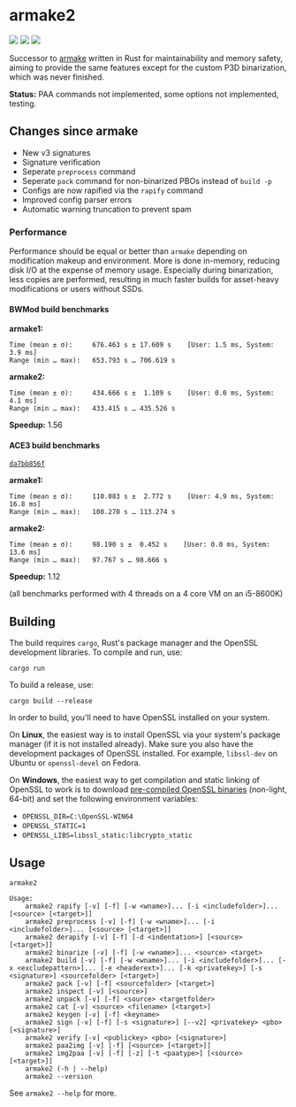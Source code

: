 armake2
=======

[![](https://img.shields.io/travis/KoffeinFlummi/armake2.svg?logo=travis&style=flat)](https://travis-ci.org/KoffeinFlummi/armake2)
[![](https://img.shields.io/appveyor/ci/KoffeinFlummi/armake2.svg?logo=appveyor&style=flat)](https://ci.appveyor.com/project/KoffeinFlummi/armake2)
[![](https://img.shields.io/crates/v/armake2.svg?logo=rust&style=flat)](https://crates.io/crates/armake2)

Successor to [armake](https://github.com/KoffeinFlummi/armake) written in Rust for maintainability and memory safety, aiming to provide the same features except for the custom P3D binarization, which was never finished.

**Status:** PAA commands not implemented, some options not implemented, testing.

## Changes since armake

- New v3 signatures
- Signature verification
- Seperate `preprocess` command
- Seperate `pack` command for non-binarized PBOs instead of `build -p`
- Configs are now rapified via the `rapify` command
- Improved config parser errors
- Automatic warning truncation to prevent spam

### Performance

Performance should be equal or better than `armake` depending on modification makeup and environment. More is done in-memory, reducing disk I/O at the expense of memory usage. Especially during binarization, less copies are performed, resulting in much faster builds for asset-heavy modifications or users without SSDs.

#### BWMod build benchmarks

**armake1:**

```
Time (mean ± σ):     676.463 s ± 17.609 s    [User: 1.5 ms, System: 3.9 ms]
Range (min … max):   653.793 s … 706.619 s
```

**armake2:**

```
Time (mean ± σ):     434.666 s ±  1.109 s    [User: 0.0 ms, System: 4.1 ms]
Range (min … max):   433.415 s … 435.526 s
```

**Speedup:** 1.56

#### ACE3 build benchmarks

[`da7bb856f`](https://github.com/acemod/ACE3/commit/da7bb856fb6e699d66b0ff2d0da92e65726a9305)

**armake1:**

```
Time (mean ± σ):     110.083 s ±  2.772 s    [User: 4.9 ms, System: 16.8 ms]
Range (min … max):   108.270 s … 113.274 s
```

**armake2:**

```
Time (mean ± σ):     98.190 s ±  0.452 s    [User: 0.0 ms, System: 13.6 ms]
Range (min … max):   97.767 s … 98.666 s
```

**Speedup:** 1.12

(all benchmarks performed with 4 threads on a 4 core VM on an i5-8600K)

## Building

The build requires `cargo`, Rust's package manager and the OpenSSL development libraries.
To compile and run, use:

```
cargo run
```

To build a release, use:

```
cargo build --release
```

In order to build, you'll need to have OpenSSL installed on your system.

On **Linux**, the easiest way is to install OpenSSL via your system's package manager (if it is not installed already). Make sure you also have the development packages of OpenSSL installed. For example, `libssl-dev` on Ubuntu or `openssl-devel` on Fedora.

On **Windows**, the easiest way to get compilation and static linking of OpenSSL to work is to download [pre-compiled OpenSSL binaries](http://slproweb.com/products/Win32OpenSSL.html) (non-light, 64-bit) and set the following environment variables:

- `OPENSSL_DIR=C:\OpenSSL-WIN64`
- `OPENSSL_STATIC=1`
- `OPENSSL_LIBS=libssl_static:libcrypto_static`

## Usage

```
armake2

Usage:
    armake2 rapify [-v] [-f] [-w <wname>]... [-i <includefolder>]... [<source> [<target>]]
    armake2 preprocess [-v] [-f] [-w <wname>]... [-i <includefolder>]... [<source> [<target>]]
    armake2 derapify [-v] [-f] [-d <indentation>] [<source> [<target>]]
    armake2 binarize [-v] [-f] [-w <wname>]... <source> <target>
    armake2 build [-v] [-f] [-w <wname>]... [-i <includefolder>]... [-x <excludepattern>]... [-e <headerext>]... [-k <privatekey>] [-s <signature>] <sourcefolder> [<target>]
    armake2 pack [-v] [-f] <sourcefolder> [<target>]
    armake2 inspect [-v] [<source>]
    armake2 unpack [-v] [-f] <source> <targetfolder>
    armake2 cat [-v] <source> <filename> [<target>]
    armake2 keygen [-v] [-f] <keyname>
    armake2 sign [-v] [-f] [-s <signature>] [--v2] <privatekey> <pbo> [<signature>]
    armake2 verify [-v] <publickey> <pbo> [<signature>]
    armake2 paa2img [-v] [-f] [<source> [<target>]]
    armake2 img2paa [-v] [-f] [-z] [-t <paatype>] [<source> [<target>]]
    armake2 (-h | --help)
    armake2 --version
```

See `armake2 --help` for more.

